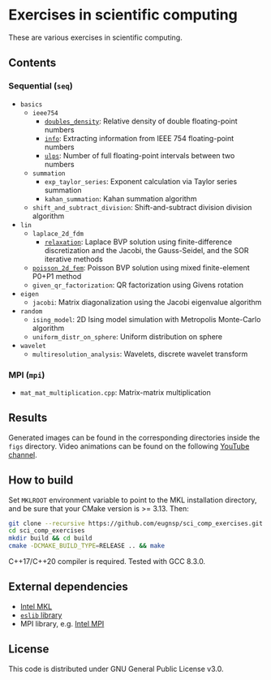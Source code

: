 # Exercises in scientific computing

These are various exercises in scientific computing.

## Contents

### Sequential (`seq`)

* `basics`
	* `ieee754`
		* [`doubles_density`](src/seq/basics/ieee754/doubles_density/): Relative density of double floating-point numbers
		* [`info`](src/seq/basics/ieee754/info/): Extracting information from IEEE 754 floating-point numbers
		* [`ulps`](src/seq/basics/ieee754/ulps/): Number of full floating-point intervals between two numbers
	* `summation`
		* `exp_taylor_series`: Exponent calculation via Taylor series summation
		* `kahan_summation`: Kahan summation algorithm
	* `shift_and_subtract_division`: Shift-and-subtract division division algorithm
* `lin`
	* `laplace_2d_fdm`
		* [`relaxation`](src/seq/lin/laplace_2d_fdm/relaxation/): Laplace BVP solution using finite-difference discretization and the Jacobi, the Gauss-Seidel, and the SOR iterative methods
	* [`poisson_2d_fem`](src/seq/lin/poisson_2d_fem/): Poisson BVP solution using mixed finite-element P0+P1 method
	* `given_qr_factorization`: QR factorization using Givens rotation
* `eigen`
	* `jacobi`: Matrix diagonalization using the Jacobi eigenvalue algorithm
* `random`
	* `ising_model`: 2D Ising model simulation with Metropolis Monte-Carlo algorithm
	* `uniform_distr_on_sphere`: Uniform distribution on sphere
* `wavelet`
	* `multiresolution_analysis`: Wavelets, discrete wavelet transform

### MPI (`mpi`)

* `mat_mat_multiplication.cpp`: Matrix-matrix multiplication

<!--| 20	| 4.4		| LU factorization					| LU factorization without pivoting, MPI						|-->

## Results

Generated images can be found in the corresponding directories inside the `figs` directory. Video animations can be found on the following [YouTube channel](https://www.youtube.com/channel/UCvaVjVoG0KRS9TGZaBZxfnQ).

## How to build

Set `MKLROOT` environment variable to point to the MKL installation directory,
and be sure that your CMake version is >= 3.13. Then:

```sh
git clone --recursive https://github.com/eugnsp/sci_comp_exercises.git
cd sci_comp_exercises
mkdir build && cd build
cmake -DCMAKE_BUILD_TYPE=RELEASE .. && make
```

C++17/C++20 compiler is required. Tested with GCC 8.3.0.

## External dependencies

* [Intel MKL](https://software.intel.com/en-us/mkl)
* [`eslib` library](https://github.com/eugnsp/eslib)
* MPI library, e.g. [Intel MPI](https://software.intel.com/en-us/mpi-library)

## License

This code is distributed under GNU General Public License v3.0.
